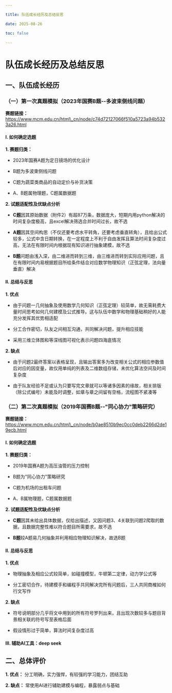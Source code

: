 ```yaml
---

title: 队伍成长经历及总结反思

date: 2025-08-26

toc: false

---
```




# 队伍成长经历及总结反思



## 一、队伍成长经历



### （一）第一次真题模拟（2023年国赛B题--多波束侧线问题）



**赛题链接：** https://www.mcm.edu.cn/html\_cn/node/c74d72127066f510a5723a94b5323a26.html


#### Ⅰ. 如何确定选题



**1. 赛题归类：**



- 2023年国赛A题为定日镜场的优化设计

- B题为多波束侧线问题

- C题为蔬菜类商品的自动定价与补货决策

- A、B题属物理题，C题属数据题



**2. 试题适配性及优缺点分析**



- **C题**因其原始数据（附件2）有超87万条，数据庞大，短期内用python解决的时间复杂度极高，且excel解决筛选合并时间过长，故不选

- **A题**因其空间构思（不仅还要考虑水平转角，还要考虑垂直转角），且给出公式较多，公式中含日期转换，在一定程度上不利于自由发挥且算法时间复杂度过高，无法在有限时间内根据现有知识进行抽象建模，故不选

- **B题**问题由浅入深，由二维进而转到三维，由三维进而转到实际应用问题，且在有限时间内易根据题目所给条件结合对应数学物理知识（正弦定理，法向量垂直）解决



#### Ⅱ. 总结与反思



**1. 优点**



- 由于问题一几何抽象及使用数学几何知识（正弦定理）较简单，故无需耗费大量时间思考如何几何建模及公式推导。这与队伍中数学和物理基础稍好的人能充分发挥其优势相适配

- 分工合作密切，队友之间相互沟通，共同解决问题，提升相应技能

- 采用三维立体图和等深线图可视化表示问题四海底情况



**2. 缺点**



- 由于问题2最终答案以表格呈现，且输出答案多为改变相关公式的相应参数值后对应的因变量，故仅用单纯的列表及二维数组存储，未优化算法空间及时间复杂度

- 由于队友经验不足或认为只要写完文章就可以等诸多因素的缘故，相关排版（除公式编号）未能及时调整，如章与章之间留有空格，流程图不紧凑等



### （二）第二次真题模拟（2019年国赛B题--"同心协力"策略研究）



**赛题链接：** https://www.mcm.edu.cn/html\_cn/node/b0ae8510b9ec0cc0deb2266d2de19ecb.html



#### Ⅰ. 如何确定选题



**1. 赛题归类：**



- 2019年国赛A题为高压油管的压力控制

- B题为"同心协力"策略研究

- C题为机场的出租车问题

- A、B属物理题，C题属数据题



**2. 试题适配性及优缺点分析**



- **C题**因其未给出具体数据，仅给出描述，又因问题3、4关联到问题2爬取的数据，且数据完整性难以符合题目所需要求，故不选

- **B题**较A题易几何抽象并利用相应物理知识解决，故选B题



#### Ⅱ. 总结与反思



**1. 优点**



- 物理抽象及相应公式较简单，如碰撞模型，牛顿第二定律，动力学公式等

- 分工密切合作，待建模手和编程手共同解决完所有问题后，三人共同商榷如何行文写作



**2. 缺点**



- 符号说明部分几乎将文中用到的所有符号罗列出来，且出现次数较多与题目背景相关联的符号写至表格后面

- 假设情形过于简单，算法时间复杂度过高



#### Ⅲ. 辅助AI工具：deep seek



## 二、总体评价



**1. 优点：** 分工明确，实力强悍，有较强的学习能力，团结互助



**2. 缺点：** 常使用AI进行辅助建模与编程，暴露弱点与基础

